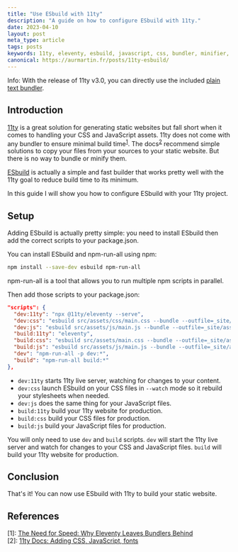 ```yaml
---
title: "Use ESbuild with 11ty"
description: "A guide on how to configure ESbuild with 11ty."
date: 2023-04-10
layout: post
meta_type: article
tags: posts
keywords: 11ty, eleventy, esbuild, javascript, css, bundler, minifier, static website, static site generator, bundler
canonical: https://aurmartin.fr/posts/11ty-esbuild/
---
```


<div class="alert alert-info">
  Info: With the release of 11ty v3.0, you can directly use the included <a href="https://www.11ty.dev/docs/plugins/bundle/">plain text bundler</a>.
</div>

## Introduction

[11ty](https://www.11ty.dev/) is a great solution for generating static websites but fall short when it comes to handling your CSS and JavaScript assets. 11ty does not come with any bundler to ensure minimal build time<sup>[1][1]</sup>. The docs<sup>[2][2]</sup> recommend simple solutions to copy your files from your sources to your static website. But there is no way to bundle or minify them.

[ESbuild](https://esbuild.github.io/) is actually a simple and fast builder that works pretty well with the 11ty goal to reduce build time to its minimum.

In this guide I will show you how to configure ESbuild with your 11ty project.

## Setup

Adding ESbuild is actually pretty simple: you need to install ESbuild then add the correct scripts to your package.json.

You can install ESbuild and npm-run-all using npm:
```bash
npm install --save-dev esbuild npm-run-all
```

npm-run-all is a tool that allows you to run multiple npm scripts in parallel.

Then add those scripts to your package.json:
```json
"scripts": {
  "dev:11ty": "npx @11ty/eleventy --serve",
  "dev:css": "esbuild src/assets/css/main.css --bundle --outfile=_site/assets/css/main.css --watch --sourcemap",
  "dev:js": "esbuild src/assets/js/main.js --bundle --outfile=_site/assets/js/main.js --watch --sourcemap",
  "build:11ty": "eleventy",
  "build:css": "esbuild src/assets/main.css --bundle --outfile=_site/assets/css/main.css --minify",
  "build:js": "esbuild src/assets/js/main.js --bundle --outfile=_site/assets/js/main.js --minify",
  "dev": "npm-run-all -p dev:*",
  "build": "npm-run-all build:*"
},
```

- `dev:11ty` starts 11ty live server, watching for changes to your content.
- `dev:css` launch ESbuild on your CSS files in `--watch` mode so it rebuild your stylesheets when needed.
- `dev:js` does the same thing for your JavaScript files.
- `build:11ty` build your 11ty website for production.
- `build:css` build your CSS files for production.
- `build:js` build your JavaScript files for production.

You will only need to use `dev` and `build` scripts. `dev` will start the 11ty live server and watch for changes to your CSS and JavaScript files. `build` will build your 11ty website for production.

## Conclusion

That's it! You can now use ESbuild with 11ty to build your static website.

## References

\[1\]: [The Need for Speed: Why Eleventy Leaves Bundlers Behind][1] </br>
\[2\]: [11ty Docs: Adding CSS, JavaScript, fonts][2]

[1]: https://thenewstack.io/the-need-for-speed-why-eleventy-leaves-bundlers-behind/
[2]: https://www.11ty.dev/docs/assets/
